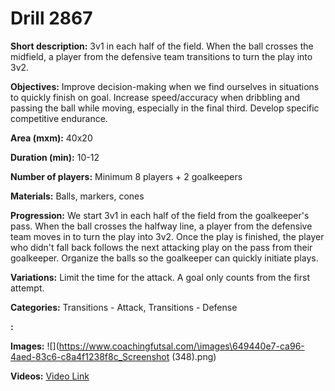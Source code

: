 # Drill 2867

**Short description:**
3v1 in each half of the field. When the ball crosses the midfield, a player from the defensive team transitions to turn the play into 3v2.

**Objectives:**
Improve decision-making when we find ourselves in situations to quickly finish on goal. Increase speed/accuracy when dribbling and passing the ball while moving, especially in the final third. Develop specific competitive endurance.

**Area (mxm):**
40x20

**Duration (min):**
10-12

**Number of players:**
Minimum 8 players + 2 goalkeepers

**Materials:**
Balls, markers, cones

**Progression:**
We start 3v1 in each half of the field from the goalkeeper's pass. When the ball crosses the halfway line, a player from the defensive team moves in to turn the play into 3v2. Once the play is finished, the player who didn't fall back follows the next attacking play on the pass from their goalkeeper. Organize the balls so the goalkeeper can quickly initiate plays.

**Variations:**
Limit the time for the attack. A goal only counts from the first attempt.

**Categories:**
Transitions - Attack, Transitions - Defense

**:**


**Images:**
![](https://www.coachingfutsal.com/\images\649440e7-ca96-4aed-83c6-c8a4f1238f8c_Screenshot (348).png)

**Videos:**
[Video Link](https://www.youtube.com/embed/QJHeueJRL18)

